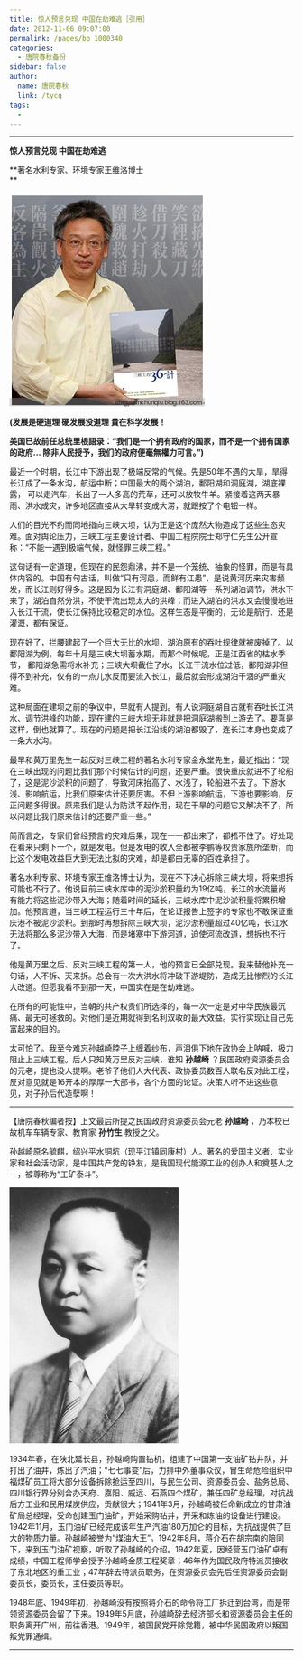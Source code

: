 ```yaml
---
title: 惊人预言兑现 中国在劫难逃［引用］
date: 2012-11-06 09:07:00
permalink: /pages/bb_1000340
categories: 
  - 唐院春秋备份
sidebar: false
author: 
  name: 唐院春秋
  link: /tycq
tags: 
  - 
---
```


* * *

  

**惊人预言兑现 中国在劫难逃**

**著名水利专家、环境专家王维洛博士  
**

![](/pic/img3.ph.126.net_Om6NXcSW66_PNixR_WHH2w==_1587518868665004013.jpg)

  

**(发展是硬道理 硬发展没道理 貴在科学发展！**

**美国已故前任总统里根語录：“我们是一个拥有政府的国家，而不是一个拥有国家的政府… 除非人民授予，我们的政府便毫無權力可言。”)**

最近一个时期，长江中下游出现了极端反常的气候。先是50年不遇的大旱，旱得长江成了一条水沟，航运中断；中国最大的两个湖泊，鄱阳湖和洞庭湖，湖底裸露，
可以走汽车，长出了一人多高的荒草，还可以放牧牛羊。紧接着这两天暴雨、洪水成灾，许多地区直接从大旱转变成大涝，就跟按了个电钮一样。

人们的目光不约而同地指向三峡大坝，认为正是这个庞然大物造成了这些生态灾难。面对舆论压力，三峡工程主要设计者、中国工程院院士郑守仁先生公开宣称：“不能一遇到极端气候，就怪罪三峡工程。”

这句话有一定道理，但现在的民怨鼎沸，并不是一个笼统、抽象的怪罪，而是有具体内容的。中国有句古话，叫做“只有河患，而鲜有江患”，是说黄河历来灾害频发，而长江则好得多。这是因为长江有洞庭湖、鄱阳湖等一系列湖泊调节，洪水下来了，湖泊自然分洪，不使干流出现太大的洪峰；而进入湖泊的洪水又会慢慢地进入长江干流，使长江保持比较稳定的水位。这样生态是平衡的，无论是航行、还是灌溉，都有保证。

现在好了，拦腰建起了一个巨大无比的水坝，湖泊原有的吞吐规律就被废掉了。以鄱阳湖为例，每年十月是三峡大坝蓄水期，而那个时候呢，正是江西省的枯水季节，
鄱阳湖急需将水补充；三峡大坝截住了水，长江干流水位过低，鄱阳湖非但得不到补充，仅有的一点儿水反而要流入长江，最后就会形成湖泊干涸的严重灾难。

这种局面在建坝之前的争议中，早就有人提到。有人说洞庭湖自古就有吞吐长江洪水、调节洪峰的功能，现在建的三峡大坝无非就是把洞庭湖搬到上游去了。要真是这样，倒也就算了。现在的问题是把长江沿线的湖泊都毁了，连长江本身也变成了一条大水沟。

最早和黄万里先生一起反对三峡工程的著名水利专家金永堂先生，最近指出：“现在三峡出现的问题比我们那个时候估计的问题，还要严重。很快重庆就进不了轮船了，这是泥沙淤积的问题了，导致河床抬高了、水浅了，轮船进不去了。下游水浅、影响航运，比我们原来估计还要厉害。不但上游影响航运，下游也要影响，反正问题多得很。原来我们是认为防洪不起作用，现在干旱的问题它又解决不了，所以问题比我们原来估计的还要严重一些。”

简而言之，专家们曾经预言的灾难后果，现在一一都出来了，都捂不住了。好处现在看来只剩下一个，就是发电。但是发电的收入全都被李鹏等权贵家族所垄断，而比这个发电效益巨大到无法比拟的灾难，却是都由无辜的百姓承担了。

著名水利专家、环境专家王维洛博士认为，现在不下决心拆除三峡大坝，将来想拆可能也不行了。他说目前三峡水库中的泥沙淤积量约为19亿吨，长江的水流量尚有能力将这些泥沙带入大海；随着时间的延长，三峡水库中泥沙淤积量将累积增加。他预言道，当三峡工程运行三十年后，在论证报告上签字的专家也不敢保证重庆港不被泥沙淤积。到那时再想拆除三峡大坝，泥沙淤积量超过40亿吨，长江水无法将那么多泥沙带入大海，而是堵塞中下游河道，迫使河流改道，想拆也不行了。

他是黄万里之后、反对三峡工程的第一人，他的预言已全部兑现。我来替他补充一句话，人不拆、天来拆。总会有一次大洪水将冲破下游堤防，造成无比惨烈的长江大改道。但愿我看不到那一天，中国实在是在劫难逃。

在所有的可能性中，当朝的共产权贵们所选择的，每一次一定是对中华民族最沉痛、最无可拯救的。对他们是近期就得到名利双收的最大效益。实行实现让自己先富起来的目的。

太可怕了。我至今难忘孙越崎脖子上缠着纱布，声泪俱下地在政协会上呐喊，极力阻止上三峡工程。后人只知黄万里反对三峡，谁知 **孙越崎**
？民国政府资源委员会的元老，提也没人提啊。老爷子他们人大代表、政协委员数百人联名反对此工程，反对意见就是16开本的厚厚一大部书，各个方面的论证。决策人听不进这些意见，对子孙后代造孽啊！

  

* * *

【唐院春秋编者按】上文最后所提之民国政府资源委员会元老 **孙越崎** ，乃本校已故机车车辆专家、教育家 **孙竹生** 教授之父。

孙越崎原名毓麒，绍兴平水铜坑（现平江镇同康村）人。著名的爱国主义者、实业家和社会活动家，是中国共产党的铮友，是我国现代能源工业的创办人和奠基人之一，被尊称为“工矿泰斗”。

![](/pic/img0.ph.126.net_izsOatwNfhHvzlQyW42CWQ==_6597704184866161320.jpg)

1934年春，在陕北延长县，孙越崎购置钻机，组建了中国第一支油矿钻井队，并打出了油井，炼出了汽油；“七七事变”后，力排中外董事众议，冒生命危险组织中福煤矿员工将大部分设备拆除抢运至四川，与民生公司、资源委员会、盐务总局、四川银行界分别合办天府、嘉阳、威远、石燕四个煤矿，兼任四矿总经理，对抗战后方工业和民用煤炭供应，贡献很大；1941年3月，孙越崎被任命新成立的甘肃油矿局总经理，受命创建玉门油矿，开始采购钻井，开采和炼油的设备进行建设。1942年11月，玉门油矿已经完成该年生产汽油180万加仑的目标，为抗战提供了巨大的物质力量。孙越崎被誉为“煤油大王”。1942年8月，蒋介石在胡宗南的陪同下，来到玉门油矿视察，听取了孙越崎的介绍。1942年夏，因经营玉门油矿卓有成绩，中国工程师学会授予孙越崎金质工程奖章；46年作为国民政府特派员接收了东北地区的重工业；47年辞去特派员职务，在资源委员会先后任资源委员会副委员长，委员长，主任委员等职。

1948年底、1949年初，孙越崎没有按照蒋介石的命令将工厂拆迁到台湾，而是带领资源委员会留了下来。1949年5月底，孙越崎辞去经济部长和资源委员会主任的职务离开广州，前往香港。1949年，被国民党开除党籍，被中华民国政府以叛国叛党罪通缉。

  
  
---